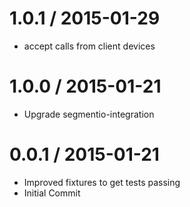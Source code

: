 
1.0.1 / 2015-01-29
==================

  * accept calls from client devices

1.0.0 / 2015-01-21
==================

 * Upgrade segmentio-integration

0.0.1 / 2015-01-21
==================

  * Improved fixtures to get tests passing
  * Initial Commit
